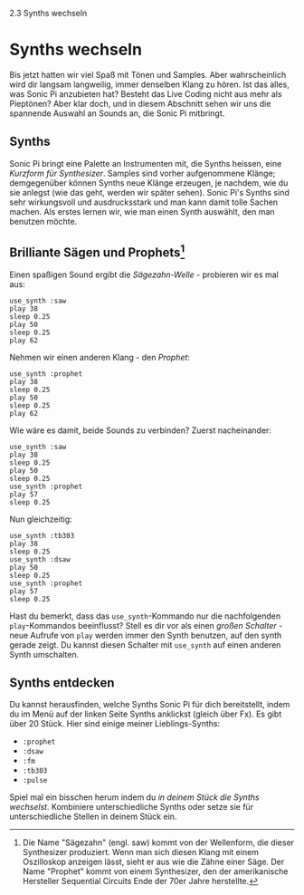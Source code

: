 2.3 Synths wechseln

# Synths wechseln

Bis jetzt hatten wir viel Spaß mit Tönen und Samples. Aber wahrscheinlich wird dir langsam langweilig, immer denselben Klang zu hören. Ist das alles, was Sonic Pi anzubieten hat? Besteht das Live Coding nicht aus mehr als Pieptönen? Aber klar doch, und in diesem Abschnitt sehen wir uns die spannende Auswahl an Sounds an, die Sonic Pi mitbringt.

## Synths

Sonic Pi bringt eine Palette an Instrumenten mit, die Synths heissen, eine *Kurzform für Synthesizer*. Samples sind vorher aufgenommene Klänge; demgegenüber können Synths neue Klänge erzeugen, je nachdem, wie du sie anlegst (wie das geht, werden wir später sehen). Sonic Pi's Synths sind sehr wirkungsvoll und ausdrucksstark und man kann damit tolle Sachen machen. Als erstes lernen wir, wie man einen Synth auswählt, den man benutzen möchte.

## Brilliante Sägen und Prophets[^1]

Einen spaßigen Sound ergibt die *Sägezahn-Welle* - probieren wir es mal aus:

```
use_synth :saw
play 38
sleep 0.25
play 50
sleep 0.25
play 62
```

Nehmen wir einen anderen Klang - den *Prophet*:

```
use_synth :prophet
play 38
sleep 0.25
play 50
sleep 0.25
play 62
```

Wie wäre es damit, beide Sounds zu verbinden? Zuerst nacheinander:

```
use_synth :saw
play 38
sleep 0.25
play 50
sleep 0.25
use_synth :prophet
play 57
sleep 0.25
```

Nun gleichzeitig:

```
use_synth :tb303
play 38
sleep 0.25
use_synth :dsaw
play 50
sleep 0.25
use_synth :prophet
play 57
sleep 0.25
```

Hast du bemerkt, dass das `use_synth`-Kommando nur die nachfolgenden `play`-Kommandos beeinflusst? Stell es dir vor als einen *großen Schalter* - neue Aufrufe von `play` werden immer den Synth benutzen, auf den synth gerade zeigt. Du kannst diesen Schalter mit `use_synth` auf einen anderen Synth umschalten.

## Synths entdecken

Du kannst herausfinden, welche Synths Sonic Pi für dich bereitstellt, indem du im Menü auf der linken Seite Synths anklickst (gleich über Fx). Es gibt über 20 Stück. Hier sind einige meiner Lieblings-Synths:

* `:prophet`
* `:dsaw`
* `:fm`
* `:tb303`
* `:pulse`

Spiel mal ein bisschen herum indem du *in deinem Stück die Synths wechselst*. Kombiniere unterschiedliche Synths oder setze sie für unterschiedliche Stellen in deinem Stück ein.

[^1]: Die Name "Sägezahn" (engl. saw) kommt von der Wellenform, die dieser Synthesizer produziert. Wenn man sich diesen Klang mit einem Oszilloskop anzeigen lässt, sieht er aus wie die Zähne einer Säge. Der Name "Prophet" kommt von einem Synthesizer, den der amerikanische Hersteller Sequential Circuits Ende der 70er Jahre herstellte.
